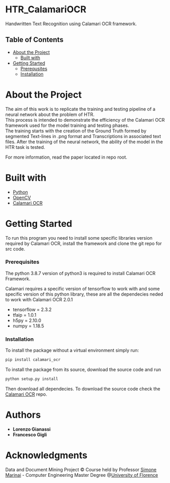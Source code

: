 # HTR_CalamariOCR
Handwritten Text Recognition using Calamari OCR framework.
## Table of Contents  
- [About the Project](#1)  
  - [Built with](#2)
- [Getting Started](#3)
  - [Prerequsites](#4)
  - [Installation](#5)
# About the Project <a name="1"/>
The aim of this work is to replicate the training and testing  pipeline of a neural network about the problem of HTR. <br/>
This process is intended to demonstrate the efficiency of the Calamari OCR framework used for the model training and testing phases.<br/>
The training starts with the creation of the Ground Truth formed by segmented Text-lines in .png format and Transcriptions in associated text files. After the training of the neural network, the ability of the model in the HTR task is tested.
 

For more information, read the paper located in repo root.
# Built with <a name="2"/>
- [Python](https://www.python.org/)
- [OpenCV](https://opencv.org/)
- [Calamari OCR](https://github.com/Calamari-OCR/calamari)
# Getting Started <a name="3"/>
To run this program you need to install some specific libraries version required by Calamari OCR, install the framework and clone the git repo for src code.
### Prerequisites <a name="4"/>
The python 3.8.7 version of python3 is required to install Calamari OCR Framework.

Calamari requires a specific version of tensorflow to work with and some specific version of this python library, these are all the dependecies neded to work with Calamari OCR 2.0.1

- tensorflow = 2.3.2
- tfaip = 1.0.1
- h5py = 2.10.0
- numpy = 1.18.5

### Installation <a name="5"/>
To install the package without a virtual environment simply run:
```sh
pip install calamari_ocr
```

To install the package from its source, download the source code and run
```sh
python setup.py install
```
Then download all dependecies.
To download the source code check the [Calamari OCR](https://github.com/Calamari-OCR/calamari) repo. <br/>

# Authors
- **Lorenzo Gianassi**
- **Francesco Gigli**
# Acknowledgments
Data and Document Mining Project © Course held by Professor [Simone Marinai](https://www.unifi.it/p-doc2-2013-200006-M-3f2a3d2f3b3030-0.html) - Computer Engineering Master Degree @[University of Florence](https://www.unifi.it/changelang-eng.html)

